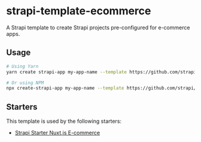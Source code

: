 # strapi-template-ecommerce

A Strapi template to create Strapi projects pre-configured for e-commerce apps.

## Usage

```bash
# Using Yarn
yarn create strapi-app my-app-name --template https://github.com/strapi/strapi-template-ecommerce

# Or using NPM
npx create-strapi-app my-app-name --template https://github.com/strapi/strapi-template-ecommerce
```

## Starters

This template is used by the following starters:

* [Strapi Starter Nuxt.js E-commerce](https://github.com/strapi/strapi-starter-nuxt-e-commerce)
